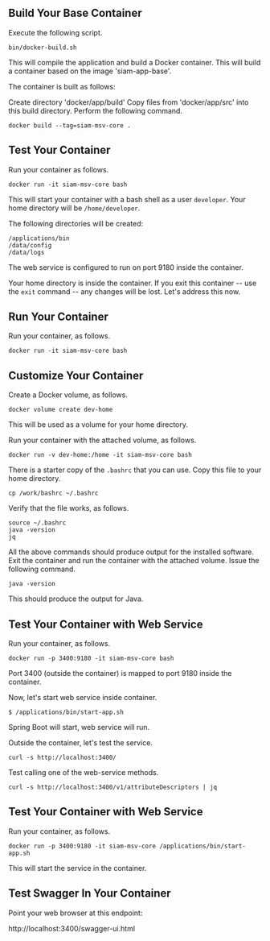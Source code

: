 ## Build Your Base Container

Execute the following script.

    bin/docker-build.sh

This will compile the application and build a Docker container. This will 
build a container based on the image 'siam-app-base'.

The container is built as follows:

  Create directory 'docker/app/build'
  Copy files from 'docker/app/src' into this build directory.
  Perform the following command.

    docker build --tag=siam-msv-core .


## Test Your Container

Run your container as follows.

    docker run -it siam-msv-core bash

This will start your container with a bash shell as a user `developer`. Your
home directory will be `/home/developer`.

The following directories will be created:

    /applications/bin
    /data/config
    /data/logs

The web service is configured to run on port 9180 inside the container.

Your home directory is inside the container. If you exit this container -- use
the `exit` command -- any changes will be lost. Let's address this now.


## Run Your Container

Run your container, as follows.

    docker run -it siam-msv-core bash

## Customize Your Container

Create a Docker volume, as follows.

    docker volume create dev-home

This will be used as a volume for your home directory.

Run your container with the attached volume, as follows.

    docker run -v dev-home:/home -it siam-msv-core bash

There is a starter copy of the `.bashrc` that you can use. Copy this file to
your home directory.

    cp /work/bashrc ~/.bashrc

Verify that the file works, as follows.

    source ~/.bashrc
    java -version
    jq

All the above commands should produce output for the installed software. Exit
the container and run the container with the attached volume. Issue the
following command.

    java -version

This should produce the output for Java.


## Test Your Container with Web Service

Run your container, as follows.

    docker run -p 3400:9180 -it siam-msv-core bash

Port 3400 (outside the container) is mapped to port 9180 inside the container.

Now, let's start web service inside container.

    $ /applications/bin/start-app.sh

Spring Boot will start, web service will run.

Outside the container, let's test the service.

    curl -s http://localhost:3400/

Test calling one of the web-service methods.

    curl -s http://localhost:3400/v1/attributeDescriptors | jq


## Test Your Container with Web Service

Run your container, as follows.

    docker run -p 3400:9180 -it siam-msv-core /applications/bin/start-app.sh

This will start the service in the container.


## Test Swagger In Your Container

Point your web browser at this endpoint:

  http://localhost:3400/swagger-ui.html



